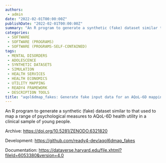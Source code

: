 ```yaml
---
authors:
 - admin
date: "2022-02-01T00:00:00Z"
publishDate: "2022-02-01T00:00:00Z"
summary: "An R program to generate a synthetic (fake) dataset similar to that used to map a range of psychological measures to AQoL-6D health utility in a clinical sample of young people..."
categories:
 - SOFTWARE
 - SOFTWARE (PROGRAMS)
 - SOFTWARE (PROGRAMS-SELF-CONTAINED)
tags:
 - MENTAL DISORDERS
 - ADOLESCENCE
 - SYNTHETIC DATASETS
 - SIMULATION
 - HEALTH SERVICES
 - HEALTH ECONOMICS
 - UTILITY MAPPING
 - READY4 FRAMEWORK
 - DESCRIPTION TOOLS
title: "aqol6dmap_fakes: Generate fake input data for an AQoL-6D mapping study"
---
```


An R program to generate a synthetic (fake) dataset similar to that used to map a range of psychological measures to AQoL-6D health utility in a clinical sample of young people.

Archive: https://doi.org/10.5281/ZENODO.6321820

Development: https://github.com/ready4-dev/aqol6dmap_fakes

Documentation: https://dataverse.harvard.edu/file.xhtml?fileId=6053380&version=4.0
